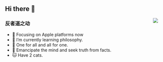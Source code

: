 ## Hi there 👋

<!--
**Bruce-pac/bruce-pac** is a ✨ _special_ ✨ repository because its `README.md` (this file) appears on your GitHub profile.

Here are some ideas to get you started:

- 🔭 I’m currently working on ...
- 🌱 I’m currently learning ...
- 👯 I’m looking to collaborate on ...
- 🤔 I’m looking for help with ...
- 💬 Ask me about ...
- 📫 How to reach me: ...
- 😄 Pronouns: ...
- ⚡ Fun fact: ...
-->
<img align="right" src="https://github-readme-stats.vercel.app/api?username=bruce-pac&show_icons=true&icon_color=CE1D2D&text_color=718096&bg_color=00000000&hide_title=true&hide_border=true" />

### 反者道之动

- :orange_book: Focusing on Apple platforms now
- 🌱 I’m currently learning philosophy.
- 👯 One for all and all for one.
- 🤔 Emancipate the mind and seek truth from facts.
- 🐱 Have 2 cats.
